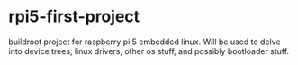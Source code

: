 # rpi5-first-project
buildroot project for raspberry pi 5 embedded linux. Will be used to delve into device trees, linux drivers, other os stuff, and possibly bootloader stuff.
